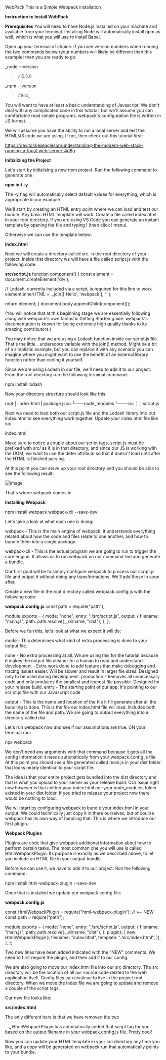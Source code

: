  WebPack
 This is a Simple Webpack installation

 **Instruction to Install WebPack**

 **Prerequisites**
 You will need to have Node.js installed on your machine and available from your terminal. Installing Node will automatically install npm as well, which is what you will use to install Babel.

Open up your terminal of choice. If you see version numbers when running the two commands below (your numbers will likely be different than this example) then you are ready to go:

_node --version
> v15.5.0_

_npm --version
> 7.16.0_
> 
You will want to have at least a basic understanding of Javascript. We don't deal with any complicated code in this tutorial, but we'll assume you can comfortable read simple programs. webpack's configuration file is written in JS format.

We will assume you have the ability to run a local server and test the HTML/JS code we are using. If not, then check out this tutorial first:

https://dev.to/alexeagleson/understanding-the-modern-web-stack-running-a-local-web-server-4d8g

**Initializing the Project**

Let's start by initializing a new npm project. Run the following command to generate one:

**npm init -y**

The -y flag will automatically select default values for everything, which is appropriate in our example.

We'll start by creating an HTML entry point where we can load and test our bundle. Any basic HTML template will work. Create a file called index.html in your root directory. If you are using VS Code you can generate an instant template by opening the file and typing ! (then click ! menu).

Otherwise we can use the template below:

**index.html**

<!DOCTYPE html>
<html lang="en">
  <head>
    <meta charset="UTF-8" />
    <meta http-equiv="X-UA-Compatible" content="IE=edge" />
    <meta name="viewport" content="width=device-width, initial-scale=1.0" />
    <title>Document</title>
  </head>
  <body></body>
</html>

Next we will create a directory called src. in the root directory of your project. Inside that directory we will have a file called script.js with the following code:

**src/script.js**
function component() {
  const element = document.createElement('div');

  // Lodash, currently included via a script, is required for this line to work
  element.innerHTML = _.join(['Hello', 'webpack'], ' ');

  return element;
}
document.body.appendChild(component());

(You will notice that at this beginning stage we are essentially following along with webpack's own fantastic Getting Started guide. webpack's documentation is known for being extremely high quality thanks to its amazing contributors.)

You may notice that we are using a Lodash function inside our script.js file. That's the little _ underscore variable with the join() method. Might be a bit of a simplistic example, but you can replace it with any scenario you can imagine where you might want to use the benefit of an external library function rather than coding it yourself.

Since we are using Lodash in our file, we'll need to add it to our project. From the root directory run the following terminal command:

npm install lodash

Now your directory structure should look like this:

root
│   index.html
|   package.json
└───node_modules
└───src
│   │   script.js

Next we need to load both our script.js file and the Lodash library into out index.html to see everything work together. Update your index.html file like so:

index.html

<!DOCTYPE html>
<html lang="en">
  <head>
    <meta charset="UTF-8" />
    <meta http-equiv="X-UA-Compatible" content="IE=edge" />
    <meta name="viewport" content="width=device-width, initial-scale=1.0" />
    <title>Webpack Example</title>
    <script src="node_modules/lodash/lodash.min.js"></script>
    <script src="src/script.js" defer></script>
  </head>
  <body></body>
</html>

Make sure to notice a couple about our script tags. script.js must be prefixed with src/ as it is in that directory, and since our JS is working with the DOM, we want to use the defer attribute so that it doesn't load until after the HTML is finished parsing.

At this point you can serve up your root directory and you should be able to see the following result:

![image](https://github.com/Jananijana2712/WebPack/assets/144465746/ecb1674a-ab2e-41b8-bbb7-c47a68f2c8fc)

That's where webpack comes in.

**Installing Webpack**

npm install webpack webpack-cli --save-dev

Let's take a look at what each one is doing:

webpack - This is the main engine of webpack, it understands everything related about how the code and files relate to one another, and how to bundle them into a single package.

webpack-cli - This is the actual program we are going to run to trigger the core engine. It allows us to run webpack on our command line and generate a bundle.

Our first goal will be to simply configure webpack to process our script.js file and output it without doing any transformations. We'll add those in soon after.

Create a new file in the root directory called webpack.config.js with the following code:

**webpack.config.js**
const path = require("path");

module.exports = {
  mode: "none",
  entry: "./src/script.js",
  output: {
    filename: "main.js",
    path: path.resolve(__dirname, "dist"),
  },
};

Before we fun this, let's look at what we expect it will do:

mode - This determines what kind of extra processing is done to your output file.

none - No extra processing at all. We are using this for the tutorial because it makes the output file cleaner for a human to read and understand.
development - Extra work done to add features that make debugging and tracing issues easier. Will be slower and result in larger file sizes. Designed only to be used during development.
production - Removes all unnecessary code and only produces the smallest and leanest file possible. Designed for your release build.
entry - The starting point of our app, it's pointing to our script.js file with our Javascript code

output - This is the name and location of the file it fill generate after all the bundling is done. This is the file our index.html file will load. Includes both the name of the file and path. We are going to output everything into a directory called dist

Let's run webpack now and see if our assumptions are true. ON your terminal run:

npx webpack

We don't need any arguments with that command because it gets all the config information it needs automatically from your webpack.config.js file. At this point you should see a file generated called main.js in your dist folder that looks nearly identical to your script file.

The idea is that your entire project gets bundled into the dist directory and that is what you upload to your server as your release build. OUr issue right now however is that neither your index.html nor your node_modules folder existed in your dist folder. If you tried to release your project now there would be nothing to load.

We will start by configuring webpack to bundle your index.html in your output. We could technically just copy it in there ourselves, but of course webpack has its own way of handling that. This is where we introduce our first plugin.

**Webpack Plugins**

Plugins are code that give webpack additional information about how to perform certain tasks. The most common one you will use is called HtmlWebpackPlugin. Its purpose is exactly as we described above, to let you include an HTML file in your output bundle.

Before we can use it, we have to add it to our project. Run the following command:

npm install html-webpack-plugin --save-dev

Once that is installed we update our webpack config file:

**webpack.config.js**

const HtmlWebpackPlugin = require("html-webpack-plugin"); // <-- NEW
const path = require("path");

module.exports = {
  mode: "none",
  entry: "./src/script.js",
  output: {
    filename: "main.js",
    path: path.resolve(__dirname, "dist"),
  },
  plugins: [
    new HtmlWebpackPlugin({
      filename: "index.html",
      template: "./src/index.html",
    }),
  ],
};

Two new lines have been added indicated with the "NEW" comments. We need to first require the plugin, and then add it to our config.

We are also going to move our index.html file into our src directory. The src directory will be the location of all our source code related to the web application itself. Config files can continue to live in the project root directory. When we move the index file we are going to update and remove a couple of the script tags.

Our new file looks like:

**src/index.html**

<!DOCTYPE html>
<html lang="en">
  <head>
    <meta charset="UTF-8" />
    <meta http-equiv="X-UA-Compatible" content="IE=edge" />
    <meta name="viewport" content="width=device-width, initial-scale=1.0" />
    <title>Webpack Example</title>
  </head>
  <body></body>
</html>

The only different here is that we have removed the two <script> tags with our script.js and the Lodash library. We'll see why in a moment. Before we run let's confirm the shape of our project directory:

root
|   package.json
|   webpack.config.js
└───node_modules
└───src
│   │   script.js
|   |   index.html
└───dist
|   |   main.js

Now let's run our npx webpack command again and take a look at the output.

Inside your dist directory thanks to our new plugin you should see an index.html file. It will look the same as your template with one exception.
_...
<script defer src="main.js"></script>
..._
HtmlWebpackPlugin has automatically added that script tag for you based on the output filename in your webpack.config.js file. Pretty cool!

Now you can update your HTML template in your src directory any time you like, and a copy will be generated on webpack run that automatically points to your bundle.
